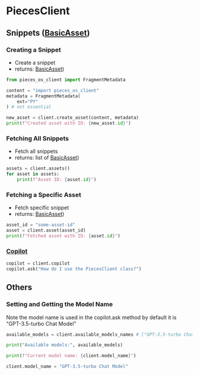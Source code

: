 # PiecesClient
## Snippets ([BasicAsset](./basic_asset.md))
### Creating a Snippet
- Create a snippet 
- returns: [BasicAsset](./basic_asset.md))

```python
from pieces_os_client import FragmentMetadata

content = "import pieces_os_client"
metadata = FragmentMetadata(
    ext="PY"
) # not essential

new_asset = client.create_asset(content, metadata)
print(f"Created asset with ID: {new_asset.id}")
```

### Fetching All Snippets
- Fetch all snippets
- returns: list of [BasicAsset](./basic_asset.md))

```python
assets = client.assets()
for asset in assets:
    print(f"Asset ID: {asset.id}")
```

### Fetching a Specific Asset
- Fetch specific snippet
- returns: [BasicAsset](./basic_asset.md))

```python
asset_id = "some-asset-id"
asset = client.asset(asset_id)
print(f"Fetched asset with ID: {asset.id}")
```

### [Copilot](./basic_copilot.md)

```python
copilot = client.copilot
copilot.ask("How do I use the PiecesClient class?")
```

## Others
### Setting and Getting the Model Name
Note the model name is used in the copilot.ask method by default it is "GPT-3.5-turbo Chat Model"

```python
available_models = client.available_models_names # ["GPT-3.5-turbo Chat Model","GPT-4o Mini Chat Model",....]

print("Available models:", available_models)

print(f"Current model name: {client.model_name}")

client.model_name = "GPT-3.5-turbo Chat Model"
```

